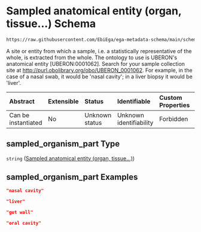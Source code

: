 # Sampled anatomical entity (organ, tissue...) Schema

```txt
https://raw.githubusercontent.com/EbiEga/ega-metadata-schema/main/schemas/EGA.sample.json#/properties/sample_collection/properties/sampling_site/properties/sampled_organism_part
```

A site or entity from which a sample, i.e. a statistically representative of the whole, is extracted from the whole. The ontology to use is UBERON's anatomical entity \[UBERON:0001062]. Search for your sample collection site at <http://purl.obolibrary.org/obo/UBERON_0001062>. For example, in the case of a nasal swab, it would be 'nasal cavity'; in a liver biopsy it would be 'liver'.

| Abstract            | Extensible | Status         | Identifiable            | Custom Properties | Additional Properties | Access Restrictions | Defined In                                                                   |
| :------------------ | :--------- | :------------- | :---------------------- | :---------------- | :-------------------- | :------------------ | :--------------------------------------------------------------------------- |
| Can be instantiated | No         | Unknown status | Unknown identifiability | Forbidden         | Allowed               | none                | [EGA.sample.json\*](../../../schemas/EGA.sample.json "open original schema") |

## sampled\_organism\_part Type

`string` ([Sampled anatomical entity (organ, tissue...)](ega-18-properties-sample-collection-descriptor-properties-sampling-site-properties-sampled-anatomical-entity-organ-tissue.md))

## sampled\_organism\_part Examples

```json
"nasal cavity"
```

```json
"liver"
```

```json
"gut wall"
```

```json
"oral cavity"
```
